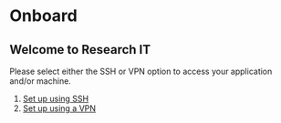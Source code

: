 # Onboard

## Welcome to Research IT

Please select either the SSH or VPN option to access your application and/or machine.

1. [Set up using SSH](access/ssh)
2. [Set up using a VPN](access/vpn)